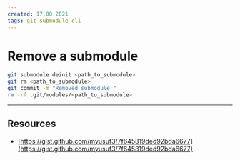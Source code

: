 ```yaml
---
created: 17.08.2021
tags: git submodule cli
---
```


# Remove a submodule

```bash
git submodule deinit <path_to_submodule>
git rm <path_to_submodule>
git commit -m "Removed submodule "
rm -rf .git/modules/<path_to_submodule>
```

---

## Resources

* [https://gist.github.com/myusuf3/7f645819ded92bda6677](https://gist.github.com/myusuf3/7f645819ded92bda6677)
